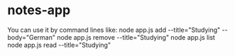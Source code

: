 # notes-app

You can use it by command lines like:
node app.js add --title="Studying" --body="German"
node app.js remove --title="Studying"
node app.js list
node app.js read --title="Studying"
